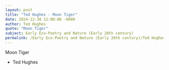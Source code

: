 ```yaml
---
layout: post
title: "Ted Hughes - Moon Tiger"
date: 2024-12-30 12:00:00 -0000
author: Ted Hughes
quote: "Moon Tiger"
subject: Early Eco-Poetry and Nature (Early 20th century)
permalink: /Early Eco-Poetry and Nature (Early 20th century)/Ted Hughes/Ted Hughes - Moon Tiger
---
```


Moon Tiger

- Ted Hughes
